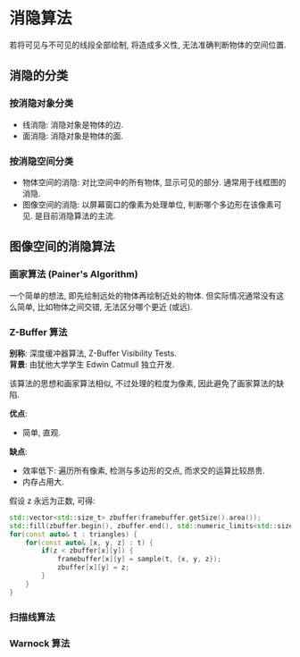 # 消隐算法

若将可见与不可见的线段全部绘制, 将造成多义性, 无法准确判断物体的空间位置.

## 消隐的分类

### 按消隐对象分类

- 线消隐: 消隐对象是物体的边.
- 面消隐: 消隐对象是物体的面.

### 按消隐空间分类

- 物体空间的消隐: 对比空间中的所有物体, 显示可见的部分. 通常用于线框图的消隐.
- 图像空间的消隐: 以屏幕窗口的像素为处理单位, 判断哪个多边形在该像素可见. 是目前消隐算法的主流.

## 图像空间的消隐算法

### 画家算法 (Painer's Algorithm)

一个简单的想法, 即先绘制远处的物体再绘制近处的物体. 但实际情况通常没有这么简单, 比如物体之间交错, 无法区分哪个更近 (或远).

### Z-Buffer 算法

**别称**: 深度缓冲器算法, Z-Buffer Visibility Tests.  
**背景**: 由犹他大学学生 Edwin Catmull 独立开发.  

该算法的思想和画家算法相似, 不过处理的粒度为像素, 因此避免了画家算法的缺陷.

**优点**:  

- 简单, 直观.

**缺点**:  

- 效率低下: 遍历所有像素, 检测与多边形的交点, 而求交的运算比较昂贵.  
- 内存占用大.

假设 z 永远为正数, 可得:

```cpp
std::vector<std::size_t> zbuffer(framebuffer.getSize().area());
std::fill(zbuffer.begin(), zbuffer.end(), std::numeric_limits<std::size_t>::max());
for(const auto& t : triangles) {
    for(const auto& [x, y, z] : t) {
        if(z < zbuffer[x][y]) {
            framebuffer[x][y] = sample(t, {x, y, z});
            zbuffer[x][y] = z;
        }
    }
}
```

### 扫描线算法

<!-- TODO -->

### Warnock 算法

<!-- TODO -->
